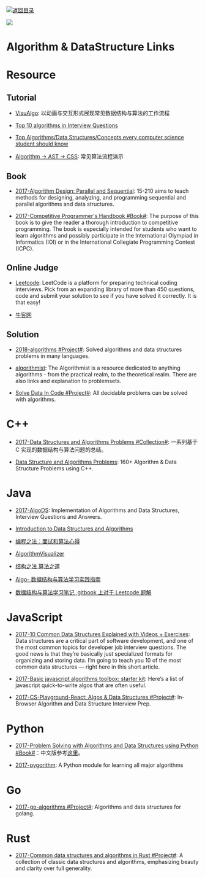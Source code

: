 [![返回目录](https://user-images.githubusercontent.com/5803001/38079637-ff0abcf0-3371-11e8-9b76-ad651620afc7.jpg)](https://github.com/wxyyxc1992/Awesome-Links)

![](https://cdn-images-1.medium.com/max/2000/0*I5vtdhUqmRJ1zI1e.jpg)

# Algorithm & DataStructure Links

# Resource

## Tutorial

* [VisuAlgo](http://visualgo.net/?ref=webdesignernews.com&_branch_match_id=296605835303953850): 以动画与交互形式展现常见数据结构与算法的工作流程

* [Top 10 algorithms in Interview Questions](http://www.geeksforgeeks.org/top-10-algorithms-in-interview-questions)

* [Top Algorithms/Data Structures/Concepts every computer science student should know](https://techiedelight.quora.com/Top-Algorithms-Data-Structures-Concepts-every-computer-science-student-should-know)

* [Algorithm → AST → CSS](https://github.com/skidding/illustrated-algorithms): 常见算法流程演示

## Book

* [2017-Algorithm Design: Parallel and Sequential](http://www.parallel-algorithms-book.com/): 15-210 aims to teach methods for designing, analyzing, and programming sequential and parallel algorithms and data structures.

- [2017-Competitive Programmer's Handbook #Book#](https://cses.fi/book.html): The purpose of this book is to give the reader a thorough introduction to competitive programming. The book is especially intended for students who want to learn algorithms and possibly participate in the International Olympiad in Informatics (IOI) or in the International Collegiate Programming Contest (ICPC).

## Online Judge

* [Leetcode](https://leetcode.com/): LeetCode is a platform for preparing technical coding interviews. Pick from an expanding library of more than 450 questions, code and submit your solution to see if you have solved it correctly. It is that easy!

* [牛客网]()

## Solution

* [2018-algorithms #Project#](https://github.com/marcosfede/algorithms): Solved algorithms and data structures problems in many languages.

* [algorithmist](http://www.algorithmist.com/index.php/Main_Page):
  The Algorithmist is a resource dedicated to anything algorithms - from the practical realm, to the theoretical realm. There are also links and explanation to problemsets.

* [Solve Data In Code #Project#](https://github.com/espadrine/Solve-Data-In-Code): All decidable problems can be solved with algorithms.

# C++

* [2017-Data Structures and Algorithms Problems #Collection#](http://www.techiedelight.com/list-of-problems/): 一系列基于 C 实现的数据结构与算法问题的总结。

- [Data Structure and Algorithms Problems](https://parg.co/UVm): 160+ Algorithm & Data Structure Problems using C++.

# Java

* [2017-AlgoDS](https://github.com/sherxon/AlgoDS): Implementation of Algorithms and Data Structures, Interview Questions and Answers.

- [Introduction to Data Structures and Algorithms](http://www.idevelopment.info/data/Programming/data_structures/overview/Data_Structures_Algorithms_Introduction.shtml)

* [编程之法：面试和算法心得](https://github.com/julycoding/The-Art-Of-Programming-By-July/blob/master/ebook/zh/Readme.md)

- [AlgorithmVisualizer](https://github.com/parkjs814/AlgorithmVisualizer)

* [结构之法 算法之道](http://blog.csdn.net/v_july_v)

* [Algo- 数据结构与算法学习实践指南](https://github.com/absfree/Algo)

* [数据结构与算法学习笔记 ,gitbook 上对于 Leetcode 题解](https://www.gitbook.com/book/yuanbin/algorithm/details)

# JavaScript

* [2017-10 Common Data Structures Explained with Videos + Exercises](https://parg.co/bIC): Data structures are a critical part of software development, and one of the most common topics for developer job interview questions. The good news is that they’re basically just specialized formats for organizing and storing data. I’m going to teach you 10 of the most common data structures — right here in this short article.

- [2017-Basic javascript algorithms toolbox: starter kit](https://parg.co/b75): Here’s a list of javascript quick-to-write algos that are often useful.

- [2017-CS-Playground-React: Algos & Data Structures #Project#](https://parg.co/UZd): In-Browser Algorithm and Data Structure Interview Prep.

# Python

* [2017-Problem Solving with Algorithms and Data Structures using Python #Book#](http://6me.us/jgWZ)：中文版参考[这里](https://github.com/facert/python-data-structure-cn)。

- [2017-pygorithm](https://github.com/OmkarPathak/pygorithm): A Python module for learning all major algorithms

# Go

* [2017-go-algorithms #Project#](https://github.com/0xAX/go-algorithms): Algorithms and data structures for golang.

# Rust

* [2017-Common data structures and algorithms in Rust #Project#](https://github.com/EbTech/rust-algorithms): A collection of classic data structures and algorithms, emphasizing beauty and clarity over full generality.
